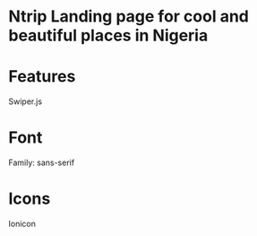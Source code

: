 # Ntrip Landing page for cool and beautiful places in Nigeria

# Features
Swiper.js

# Font
Family: sans-serif

# Icons
Ionicon
